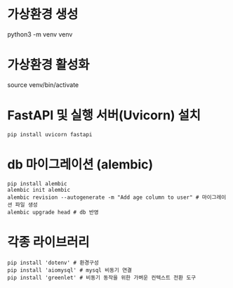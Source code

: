 # 가상환경 생성
python3 -m venv venv

# 가상환경 활성화
source venv/bin/activate

# FastAPI 및 실행 서버(Uvicorn) 설치
```
pip install uvicorn fastapi
```

# db 마이그레이션 (alembic)
```
pip install alembic
alembic init alembic
alembic revision --autogenerate -m "Add age column to user" # 마이그레이션 파일 생성
alembic upgrade head # db 반영
```

# 각종 라이브러리 
```
pip install 'dotenv' # 환경구성
pip install 'aiomysql' # mysql 비동기 연결 
pip install 'greenlet' # 비동기 동작을 위한 가벼운 컨텍스트 전환 도구
```
